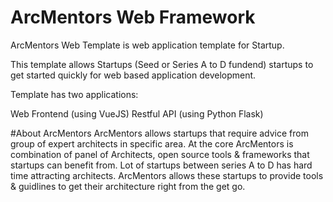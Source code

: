 # ArcMentors Web Framework

ArcMentors Web Template is web application template for Startup.

This template allows Startups (Seed or Series A to D fundend) startups to get started quickly for web based application development.

Template has two applications:

Web Frontend (using VueJS)
Restful API (using Python Flask)


#About ArcMentors
ArcMentors allows startups that require advice from group of expert architects in specific area. At the core ArcMentors is combination of panel of Architects, open source tools & frameworks that startups can benefit from. Lot of startups between series A to D has hard time attracting architects. ArcMentors allows these startups to provide tools & guidlines to get their architecture right from the get go.
